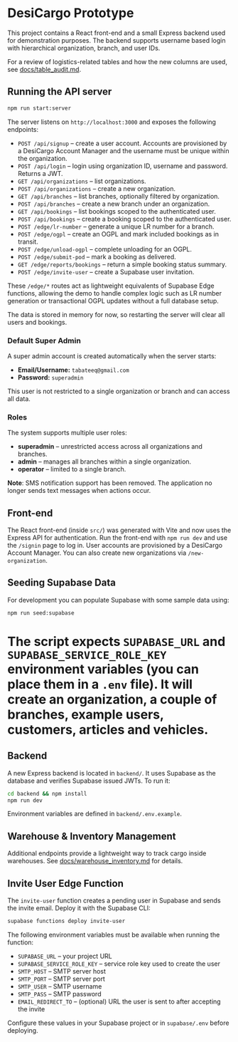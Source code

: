 # DesiCargo Prototype

This project contains a React front-end and a small Express backend used for demonstration purposes. The backend supports username based login with hierarchical organization, branch, and user IDs.

For a review of logistics-related tables and how the new columns are used, see [docs/table_audit.md](docs/table_audit.md).

## Running the API server

```bash
npm run start:server
```

The server listens on `http://localhost:3000` and exposes the following endpoints:

- `POST /api/signup` – create a user account. Accounts are provisioned by a DesiCargo Account Manager and the username must be unique within the organization.
- `POST /api/login` – login using organization ID, username and password. Returns a JWT.
- `GET /api/organizations` – list organizations.
- `POST /api/organizations` – create a new organization.
- `GET /api/branches` – list branches, optionally filtered by organization.
- `POST /api/branches` – create a new branch under an organization.
- `GET /api/bookings` – list bookings scoped to the authenticated user.
- `POST /api/bookings` – create a booking scoped to the authenticated user.
- `POST /edge/lr-number` – generate a unique LR number for a branch.
- `POST /edge/ogpl` – create an OGPL and mark included bookings as in transit.
- `POST /edge/unload-ogpl` – complete unloading for an OGPL.
- `POST /edge/submit-pod` – mark a booking as delivered.
- `GET /edge/reports/bookings` – return a simple booking status summary.
- `POST /edge/invite-user` – create a Supabase user invitation.

These `/edge/*` routes act as lightweight equivalents of Supabase Edge
functions, allowing the demo to handle complex logic such as LR number
generation or transactional OGPL updates without a full database setup.

The data is stored in memory for now, so restarting the server will clear all users and bookings.

### Default Super Admin

A super admin account is created automatically when the server starts:

- **Email/Username:** `tabateeq@gmail.com`
- **Password:** `superadmin`

This user is not restricted to a single organization or branch and can access all data.

### Roles

The system supports multiple user roles:

- **superadmin** – unrestricted access across all organizations and branches.
- **admin** – manages all branches within a single organization.
- **operator** – limited to a single branch.

**Note**: SMS notification support has been removed. The application no longer sends
text messages when actions occur.

## Front-end

The React front-end (inside `src/`) was generated with Vite and now uses the Express API for authentication. Run the front-end with `npm run dev` and use the `/signin` page to log in. User accounts are provisioned by a DesiCargo Account Manager. You can also create new organizations via `/new-organization`.


## Seeding Supabase Data

For development you can populate Supabase with some sample data using:

```bash
npm run seed:supabase
```

The script expects `SUPABASE_URL` and `SUPABASE_SERVICE_ROLE_KEY` environment variables (you can place them in a `.env` file). It will create an organization, a couple of branches, example users, customers, articles and vehicles.
=======
## Backend

A new Express backend is located in `backend/`. It uses Supabase as the database and verifies Supabase issued JWTs. To run it:

```bash
cd backend && npm install
npm run dev
```

Environment variables are defined in `backend/.env.example`.

## Warehouse & Inventory Management

Additional endpoints provide a lightweight way to track cargo inside warehouses.
See [docs/warehouse_inventory.md](docs/warehouse_inventory.md) for details.

## Invite User Edge Function

The `invite-user` function creates a pending user in Supabase and sends the
invite email. Deploy it with the Supabase CLI:

```bash
supabase functions deploy invite-user
```

The following environment variables must be available when running the
function:

- `SUPABASE_URL` – your project URL
- `SUPABASE_SERVICE_ROLE_KEY` – service role key used to create the user
- `SMTP_HOST` – SMTP server host
- `SMTP_PORT` – SMTP server port
- `SMTP_USER` – SMTP username
- `SMTP_PASS` – SMTP password
- `EMAIL_REDIRECT_TO` – (optional) URL the user is sent to after accepting the invite

Configure these values in your Supabase project or in `supabase/.env` before
deploying.

